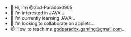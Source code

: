 - 👋 Hi, I’m @God-Paradox0905
- 👀 I’m interested in JAVA...
- 🌱 I’m currently learning JAVA...
- 💞️ I’m looking to collaborate on applets...
- 📫 How to reach me godparadox.gaming@gmail.com...

<!---
God-Paradox0905/God-Paradox0905 is a ✨ special ✨ repository because its `README.md` (this file) appears on your GitHub profile.
You can click the Preview link to take a look at your changes.
--->
